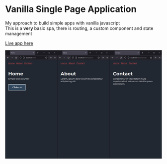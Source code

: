 # Vanilla Single Page Application

My approach to build simple apps with vanilla javascript   
This is a **very** basic spa, there is routing, a custom component and state management

[Live app here]()

![preview image](./preview.jpg)